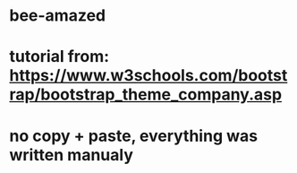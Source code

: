 # bee-amazed

# tutorial from: https://www.w3schools.com/bootstrap/bootstrap_theme_company.asp
# no copy + paste, everything was written manualy